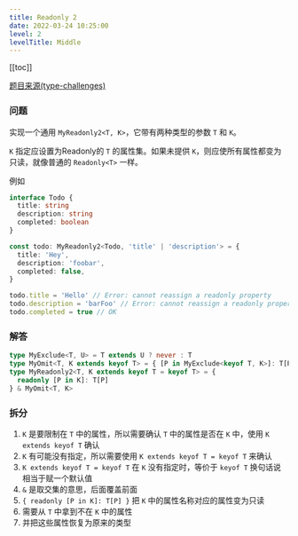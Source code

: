 ```yaml
---
title: Readonly 2
date: 2022-03-24 10:25:00
level: 2
levelTitle: Middle
---
```


[[toc]]

[题目来源(type-challenges)](https://github.com/type-challenges/type-challenges/blob/master/questions/8-medium-readonly-2/README.zh-CN.md)
### 问题
实现一个通用 `MyReadonly2<T, K>`，它带有两种类型的参数 `T` 和 `K`。

`K` 指定应设置为Readonly的 `T` 的属性集。如果未提供 `K`，则应使所有属性都变为只读，就像普通的 `Readonly<T>` 一样。

例如

```typescript
interface Todo {
  title: string
  description: string
  completed: boolean
}

const todo: MyReadonly2<Todo, 'title' | 'description'> = {
  title: 'Hey',
  description: 'foobar',
  completed: false,
}

todo.title = 'Hello' // Error: cannot reassign a readonly property
todo.description = 'barFoo' // Error: cannot reassign a readonly property
todo.completed = true // OK
```

### 解答

```typescript
type MyExclude<T, U> = T extends U ? never : T
type MyOmit<T, K extends keyof T> = { [P in MyExclude<keyof T, K>]: T[P] }
type MyReadonly2<T, K extends keyof T = keyof T> = {
  readonly [P in K]: T[P]
} & MyOmit<T, K>
```

### 拆分
1. `K` 是要限制在 `T` 中的属性，所以需要确认 `T` 中的属性是否在 `K` 中，使用 `K extends keyof T` 确认
2. `K` 有可能没有指定，所以需要使用 `K extends keyof T = keyof T` 来确认
3. `K extends keyof T = keyof T` 在 `K` 没有指定时，等价于 `keyof T` 换句话说相当于赋一个默认值
4. `&` 是取交集的意思，后面覆盖前面
5. `{ readonly [P in K]: T[P] }` 把 `K` 中的属性名称对应的属性变为只读
6. 需要从 `T` 中拿到不在 `K` 中的属性
7. 并把这些属性恢复为原来的类型
